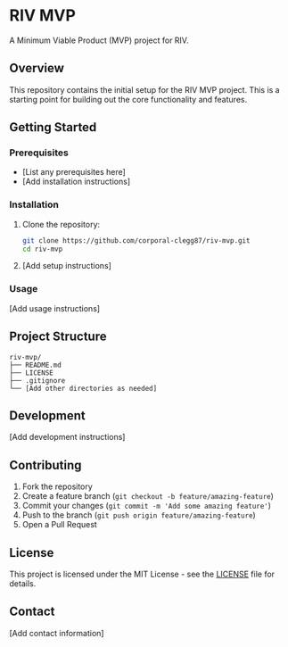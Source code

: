 # RIV MVP

A Minimum Viable Product (MVP) project for RIV.

## Overview

This repository contains the initial setup for the RIV MVP project. This is a starting point for building out the core functionality and features.

## Getting Started

### Prerequisites

- [List any prerequisites here]
- [Add installation instructions]

### Installation

1. Clone the repository:
   ```bash
   git clone https://github.com/corporal-clegg87/riv-mvp.git
   cd riv-mvp
   ```

2. [Add setup instructions]

### Usage

[Add usage instructions]

## Project Structure

```
riv-mvp/
├── README.md
├── LICENSE
├── .gitignore
└── [Add other directories as needed]
```

## Development

[Add development instructions]

## Contributing

1. Fork the repository
2. Create a feature branch (`git checkout -b feature/amazing-feature`)
3. Commit your changes (`git commit -m 'Add some amazing feature'`)
4. Push to the branch (`git push origin feature/amazing-feature`)
5. Open a Pull Request

## License

This project is licensed under the MIT License - see the [LICENSE](LICENSE) file for details.

## Contact

[Add contact information]
